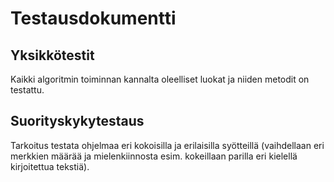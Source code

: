 # Testausdokumentti

## Yksikkötestit

Kaikki algoritmin toiminnan kannalta oleelliset luokat ja niiden metodit on testattu.

## Suorityskykytestaus

Tarkoitus testata ohjelmaa eri kokoisilla ja erilaisilla syötteillä (vaihdellaan eri merkkien määrää ja mielenkiinnosta esim. kokeillaan parilla eri kielellä kirjoitettua tekstiä).
